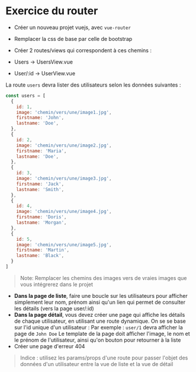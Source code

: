 # Exercice du router

- Créer un nouveau projet vuejs, avec `vue-router`
- Remplacer la css de base par celle de bootstrap
- Créer 2 routes/views qui correspondent à ces chemins :

- Users     -> UsersView.vue
- User/:id  -> UserView.vue

La route `users` devra lister des utilisateurs selon les données suivantes :

```js
const users = [
  {
    id: 1,
    image: 'chemin/vers/une/image1.jpg',
    firstname: 'John',
    lastname: 'Doe',
  },
  {
    id: 2,
    image: 'chemin/vers/une/image2.jpg',
    firstname: 'Maria',
    lastname: 'Doe',
  },
  {
    id: 3,
    image: 'chemin/vers/une/image3.jpg',
    firstname: 'Jack',
    lastname: 'Smith',
  },
  {
    id: 4,
    image: 'chemin/vers/une/image4.jpg',
    firstname: 'Doris',
    lastname: 'Morgan',
  },
  {
    id: 5,
    image: 'chemin/vers/une/image5.jpg',
    firstname: 'Martin',
    lastname: 'Black',
  }
]
```

> Note: Remplacer les chemins des images vers de vraies images que vous intégrerez dans le projet

- **Dans la page de liste**, faire une boucle sur les utilisateurs pour afficher simplement leur nom, prénom ainsi qu'un lien qui permet de consulter les détails (vers la page user/:id)
- **Dans la page détail**, vous devez créer une page qui affiche les détails de chaque utilisateur, en utilisant une route dynamique. On se se base sur l'id unique d'un utilisateur :
  Par exemple : `user/1` devra afficher la page de `John Doe`
  Le template de la page doit afficher l'image, le nom et le prénom de l'utilisateur, ainsi qu'on bouton pour retourner à la liste
- Créer une page d'erreur 404

> Indice : utilisez les params/props d'une route pour passer l'objet des données d'un utilisateur entre la vue de liste et la vue de détail
